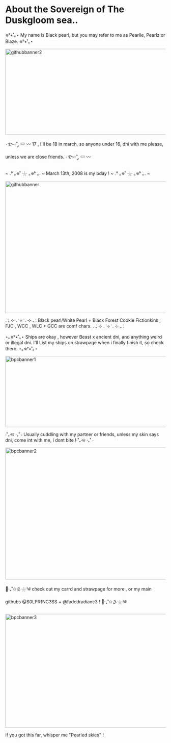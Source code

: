 # About the Sovereign of The Duskgloom sea..

𖦹°⭒˚｡⋆ My name is Black pearl, but you may refer to me as Pearlie, Pearlz or Blaze. 𖦹°⭒˚｡⋆

<img width="734" height="269" alt="githubbanner2" src="https://github.com/user-attachments/assets/0b3aa595-eb6a-4bd0-8b62-7bce45f0a0c7" />

۰࿐·˚ ༘ 𓆛 〰 17 , I'll be 18 in march, so anyone under 16, dni with me please, unless we are close friends. ۰࿐·˚ ༘ 𓆛 〰

~ .° ｡𖦹˚ 𓇼 ｡𖦹° ｡. ~ March 13th, 2008 is my bday ! ~ .° ｡𖦹˚ 𓇼 ｡𖦹° ｡. ~

<img width="736" height="414" alt="githubbanner" src="https://github.com/user-attachments/assets/5ca9b39d-3023-439d-9c99-d30146c842c5" />

. ݁₊ ⊹ . ݁ ⟡ ݁ . ⊹ ₊ ݁. Black pearl/White Pearl + Black Forest Cookie  Fictionkins , FJC , WCC , WLC + GCC are comf chars. . ݁₊ ⊹ . ݁ ⟡ ݁ . ⊹ ₊ ݁.

⋆｡𖦹°⭒˚｡⋆ Ships are okay , however Beast x ancient dni, and anything weird or illegal dni. I'll List my ships on strawpage when i finally finish it, so check there. ⋆｡𖦹°⭒˚｡⋆

<img width="736" height="223" alt="bpcbanner1" src="https://github.com/user-attachments/assets/81ff020c-ed2a-4394-a065-c6a1c5839bf1" />

⋅˚₊‧ଳ ‧₊˚ ⋅ Usually cuddling with my partner or friends, unless my skin says dni, come int with me, i dont bite !⋅˚₊‧ଳ ‧₊˚ ⋅

<img width="736" height="414" alt="bpcbanner2" src="https://github.com/user-attachments/assets/2ca07e3c-09d8-4557-9d87-05437bd4081f" />

🐚‧₊˚✩彡𓇼༄ check out my carrd and strawpage for more , or my main githubs @S0LPR1NC3SS + @fadedradianc3 ! 🐚‧₊˚✩彡𓇼༄

<img width="736" height="357" alt="bpcbanner3" src="https://github.com/user-attachments/assets/a5991b19-cc16-484c-9d76-d212384394f5" />

if you got this far, whisper me "Pearled skies" !
